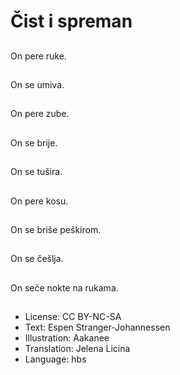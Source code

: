 # Čist i spreman

##
On pere ruke.

##
On se umiva.

##
On pere zube.

##
On se brije.

##
On se tušira.

##
On pere kosu.

##
On se briše peškirom.

##
On se češlja.

##
On seče nokte na rukama.

##
* License: CC BY-NC-SA
* Text: Espen Stranger-Johannessen
* Illustration: Aakanee
* Translation: Jelena Licina
* Language: hbs
